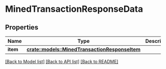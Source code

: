 # MinedTransactionResponseData

## Properties

Name | Type | Description | Notes
------------ | ------------- | ------------- | -------------
**item** | [**crate::models::MinedTransactionResponseItem**](MinedTransactionResponseItem.md) |  | 

[[Back to Model list]](../README.md#documentation-for-models) [[Back to API list]](../README.md#documentation-for-api-endpoints) [[Back to README]](../README.md)


